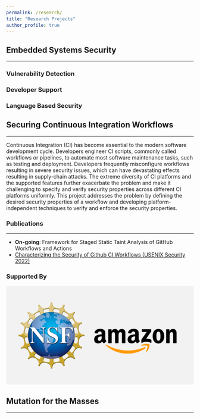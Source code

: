 ```yaml
---
permalink: /research/
title: "Research Projects"
author_profile: true
---
```


## Embedded Systems Security
____
### Vulnerability Detection

### Developer Support

### Language Based Security


## Securing Continuous Integration Workflows
----

Continuous Integration (CI) has become essential to the modern software development cycle. Developers engineer CI scripts, commonly called workflows or pipelines, to automate most software maintenance tasks, such as testing and deployment.
Developers frequently misconfigure workflows resulting in severe security issues, which can have devastating effects resulting in supply-chain attacks.
The extreme diversity of CI platforms and the supported features further exacerbate the problem and make it challenging to specify and verify security properties across different CI platforms uniformly. This project addresses the problem by defining the desired security properties of a workflow and developing platform-independent techniques to verify and enforce the security properties.

### Publications
----
* **On-going**: Framework for Staged Static Taint Analysis of GitHub Workflows and Actions
* [Characterizing the Security of Github CI Workflows (USENIX Security 2022)](https://machiry.github.io/files/gwchecker.pdf) 

### Supported By

![Amazon and NSF](./images/amazonnsf.png)

## Mutation for the Masses
----

